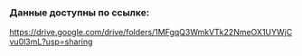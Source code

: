 ### Данные доступны по ссылке:
https://drive.google.com/drive/folders/1MFgqQ3WmkVTk22NmeOX1UYWjCvu0l3mL?usp=sharing
